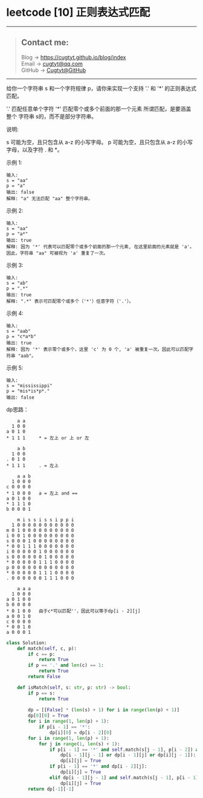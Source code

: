 # leetcode [10] 正则表达式匹配

---
> ## Contact me:
> Blog -> <https://cugtyt.github.io/blog/index>  
> Email -> <cugtyt@qq.com>  
> GitHub -> [Cugtyt@GitHub](https://github.com/Cugtyt)

---

给你一个字符串 s 和一个字符规律 p，请你来实现一个支持 '.' 和 '*' 的正则表达式匹配。

'.' 匹配任意单个字符
'*' 匹配零个或多个前面的那一个元素
所谓匹配，是要涵盖 整个 字符串 s的，而不是部分字符串。

说明:

s 可能为空，且只包含从 a-z 的小写字母。
p 可能为空，且只包含从 a-z 的小写字母，以及字符 . 和 *。

示例 1:
```
输入:
s = "aa"
p = "a"
输出: false
解释: "a" 无法匹配 "aa" 整个字符串。
```
示例 2:
```
输入:
s = "aa"
p = "a*"
输出: true
解释: 因为 '*' 代表可以匹配零个或多个前面的那一个元素, 在这里前面的元素就是 'a'。因此，字符串 "aa" 可被视为 'a' 重复了一次。
```
示例 3:
```
输入:
s = "ab"
p = ".*"
输出: true
解释: ".*" 表示可匹配零个或多个（'*'）任意字符（'.'）。
```
示例 4:
```
输入:
s = "aab"
p = "c*a*b"
输出: true
解释: 因为 '*' 表示零个或多个，这里 'c' 为 0 个, 'a' 被重复一次。因此可以匹配字符串 "aab"。
```
示例 5:
```
输入:
s = "mississippi"
p = "mis*is*p*."
输出: false
```

dp思路：

```
    a a
  1 0 0  
a 0 1 0
* 1 1 1     * = 左上 or 上 or 左

    a b
  1 0 0
. 0 1 0
* 1 1 1     . = 左上

    a a b
  1 0 0 0
c 0 0 0 0
* 1 0 0 0   a = 左上 and ==
a 0 1 0 0
* 1 1 1 0 
b 0 0 0 1

    m i s s i s s i p p i
  1 0 0 0 0 0 0 0 0 0 0 0
m 0 1 0 0 0 0 0 0 0 0 0 0
i 0 0 1 0 0 0 0 0 0 0 0 0
s 0 0 0 1 0 0 0 0 0 0 0 0
* 0 0 1 1 1 0 0 0 0 0 0 0
i 0 0 0 0 0 1 0 0 0 0 0 0
s 0 0 0 0 0 0 1 0 0 0 0 0
* 0 0 0 0 0 1 1 1 0 0 0 0
p 0 0 0 0 0 0 0 0 0 0 0 0
* 0 0 0 0 0 1 1 1 0 0 0 0
. 0 0 0 0 0 0 1 1 1 0 0 0

    a a a
  1 0 0 0
a 0 1 0 0
b 0 0 0 0
* 0 1 0 0   由于c*可以匹配''，因此可以等于dp[i - 2][j]
a 0 0 1 0
c 0 0 0 0
* 0 0 1 0
a 0 0 0 1   
```

``` python
class Solution:
    def match(self, c, p):
        if c == p:
            return True
        if p == '.' and len(c) == 1:
            return True
        return False

    def isMatch(self, s: str, p: str) -> bool:
        if p == s:
            return True
            
        dp = [[False] * (len(s) + 1) for i in range(len(p) + 1)]
        dp[0][0] = True
        for i in range(1, len(p) + 1):
            if p[i - 1] == '*':
                dp[i][0] = dp[i - 2][0]
        for i in range(1, len(p) + 1):
            for j in range(1, len(s) + 1):
                if p[i - 1] == '*' and self.match(s[j - 1], p[i - 2]) and (
                    dp[i - 1][j - 1] or dp[i - 1][j] or dp[i][j - 1]):
                    dp[i][j] = True
                if p[i - 1] == '*' and dp[i - 2][j]:
                    dp[i][j] = True
                elif dp[i - 1][j - 1] and self.match(s[j - 1], p[i - 1]):
                    dp[i][j] = True
        return dp[-1][-1]
```